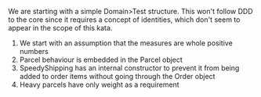 We are starting with a simple Domain>Test structure. This won't follow DDD to the core since it requires a concept of identities, which don't seem to appear in the scope of this kata. 

1. We start with an assumption that the measures are whole positive numbers 
2. Parcel behaviour is embedded in the Parcel object 
3. SpeedyShipping has an internal constructor to prevent it from being added to order items without going through the Order object
4. Heavy parcels have only weight as a requirement 